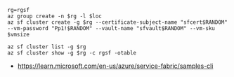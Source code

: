 ```
rg=rgsf
az group create -n $rg -l $loc
az sf cluster create -g $rg --certificate-subject-name "sfcert$RANDOM" --vm-password "Pp1!$RANDOM" --vault-name "sfvault$RANDOM" --vm-sku $vmsize

az sf cluster list -g $rg
az sf cluster show -g $rg -c rgsf -otable
```

- https://learn.microsoft.com/en-us/azure/service-fabric/samples-cli
